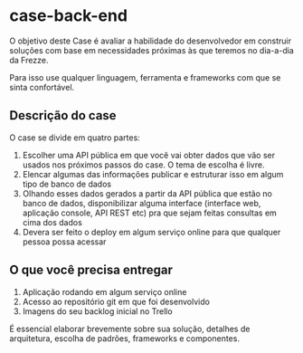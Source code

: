 # case-back-end

O objetivo deste Case é avaliar a habilidade do desenvolvedor em construir soluções com base em necessidades próximas às que teremos no dia-a-dia da Frezze.

Para isso use qualquer linguagem, ferramenta e frameworks com que se sinta confortável.

## Descrição do case

O case se divide em quatro partes:

1) Escolher uma API pública em que você vai obter dados que vão ser usados nos próximos passos do case. O tema de escolha é livre.
2) Elencar algumas das informações publicar e estruturar isso em algum tipo de banco de dados
3) Olhando esses dados gerados a partir da API pública que estão no banco de dados, disponibilizar alguma interface (interface web, aplicação console, API REST etc) pra que sejam feitas consultas em cima dos dados
4) Devera ser feito o deploy em algum serviço online para que qualquer pessoa possa acessar

## O que você precisa entregar

1) Aplicação rodando em algum serviço online
2) Acesso ao repositório git em que foi desenvolvido
3) Imagens do seu backlog inicial no Trello

É essencial elaborar brevemente sobre sua solução, detalhes de arquitetura, escolha de padrões, frameworks e componentes.

##
